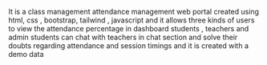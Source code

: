 It is a class management attendance management web portal created using html, css , bootstrap, tailwind , javascript and it allows three kinds of users to view the attendance percentage in dashboard students , teachers and admin students can chat with teachers in chat section and solve their doubts regarding attendance and session timings and it is created with a demo data 
